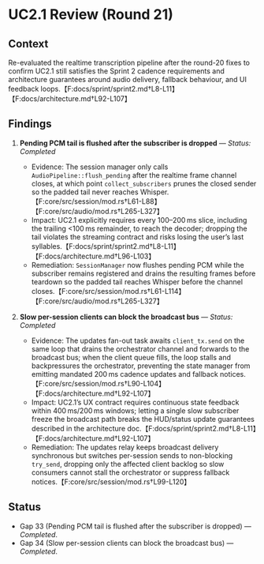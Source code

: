 # UC2.1 Review (Round 21)

## Context
Re-evaluated the realtime transcription pipeline after the round-20 fixes to confirm UC2.1 still satisfies the Sprint 2 cadence requirements and architecture guarantees around audio delivery, fallback behaviour, and UI feedback loops.【F:docs/sprint/sprint2.md†L8-L11】【F:docs/architecture.md†L92-L107】

## Findings

1. **Pending PCM tail is flushed after the subscriber is dropped** — *Status: Completed*
   - Evidence: The session manager only calls `AudioPipeline::flush_pending` after the realtime frame channel closes, at which point `collect_subscribers` prunes the closed sender so the padded tail never reaches Whisper.【F:core/src/session/mod.rs†L61-L88】【F:core/src/audio/mod.rs†L265-L327】
   - Impact: UC2.1 explicitly requires every 100–200 ms slice, including the trailing <100 ms remainder, to reach the decoder; dropping the tail violates the streaming contract and risks losing the user’s last syllables.【F:docs/sprint/sprint2.md†L8-L11】【F:docs/architecture.md†L96-L103】
   - Remediation: `SessionManager` now flushes pending PCM while the subscriber remains registered and drains the resulting frames before teardown so the padded tail reaches Whisper before the channel closes.【F:core/src/session/mod.rs†L61-L114】【F:core/src/audio/mod.rs†L265-L327】

2. **Slow per-session clients can block the broadcast bus** — *Status: Completed*
   - Evidence: The updates fan-out task awaits `client_tx.send` on the same loop that drains the orchestrator channel and forwards to the broadcast bus; when the client queue fills, the loop stalls and backpressures the orchestrator, preventing the state manager from emitting mandated 200 ms cadence updates and fallback notices.【F:core/src/session/mod.rs†L90-L104】【F:docs/architecture.md†L92-L107】
   - Impact: UC2.1’s UX contract requires continuous state feedback within 400 ms/200 ms windows; letting a single slow subscriber freeze the broadcast path breaks the HUD/status update guarantees described in the architecture doc.【F:docs/sprint/sprint2.md†L8-L11】【F:docs/architecture.md†L92-L107】
   - Remediation: The updates relay keeps broadcast delivery synchronous but switches per-session sends to non-blocking `try_send`, dropping only the affected client backlog so slow consumers cannot stall the orchestrator or suppress fallback notices.【F:core/src/session/mod.rs†L99-L120】

## Status
- Gap 33 (Pending PCM tail is flushed after the subscriber is dropped) — *Completed*.
- Gap 34 (Slow per-session clients can block the broadcast bus) — *Completed*.
